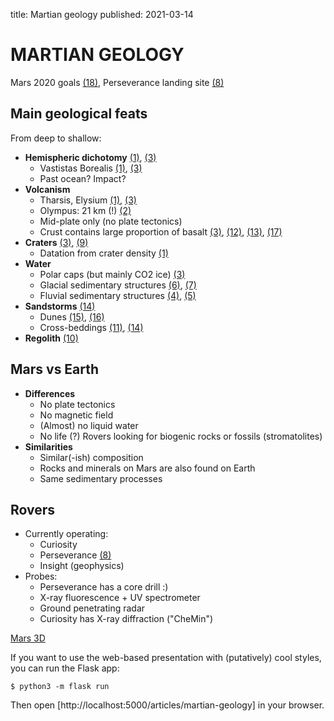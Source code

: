 title: Martian geology
published: 2021-03-14

# MARTIAN GEOLOGY

Mars 2020 goals [(18)](https://mars.nasa.gov/science/goals/), Perseverance landing site [(8)](/static/images/mars-perseverance-landing-map.jpg)

## Main geological feats

  From deep to shallow:
  
  * **Hemispheric dichotomy** [(1)](/static/images/mars-geological-map-usgs.png), [(3)](/static/images/mars-hubble.jpg)
      - Vastistas Borealis [(1)](/static/images/mars-geological-map-usgs.png), [(3)](/static/images/mars-hubble.jpg)
	  - Past ocean? Impact?
  * **Volcanism**
      - Tharsis, Elysium [(1)](/static/images/mars-geological-map-usgs.png), [(3)](/static/images/mars-hubble.jpg)
      - Olympus: 21 km (!) [(2)](/static/images/mars-olympus-volcano.jpg)
      - Mid-plate only (no plate tectonics)
	  - Crust contains large proportion of basalt [(3)](/static/images/mars-hubble.jpg), [(12)](/static/images/mars-columnar-basalt.jpg), [(13)](/static/images/earth-columnar-basalt.jpg), [(17)](/static/images/earth-basalt.jpg)
  * **Craters** [(3)](/static/images/mars-hubble.jpg), [(9)](/static/images/earth-crater-barringer-arizona.jpg)
      - Datation from crater density [(1)](/static/images/mars-geological-map-usgs.png)
  * **Water**
      - Polar caps (but mainly CO2 ice) [(3)](/static/images/mars-hubble.jpg)
	  - Glacial sedimentary structures [(6)](/static/images/mars-glacier.jpg), [(7)](/static/images/earth-glacier.jpg)
	  - Fluvial sedimentary structures [(4)](/static/images/mars-delta-jezero-crater.jpg),  [(5)](/static/images/earth-delta.jpg)
  * **Sandstorms** [(14)](/static/images/mars-hubble-sandstorm.jpg)
      - Dunes [(15)](/static/images/mars-dune.jpg), [(16)](/static/images/earth-dune-namibia.jpg)
      - Cross-beddings [(11)](/static/images/mars-cross-beddings.jpg), [(14)](/static/images/earth-cross-bedding-zion-canyon.jpg)
  * **Regolith** [(10)](/static/images/mars-regolith.png)

## Mars vs Earth

  * **Differences**
    - No plate tectonics
	- No magnetic field
	- (Almost) no liquid water
	- No life (?) Rovers looking for biogenic rocks or fossils (stromatolites)
  * **Similarities**
    - Similar(-ish) composition
	- Rocks and minerals on Mars are also found on Earth
	- Same sedimentary processes
	
## Rovers

  * Currently operating:
      - Curiosity
	  - Perseverance [(8)](/static/images/mars-perseverance-landing-map.jpg)
	  - Insight (geophysics)
  * Probes:
      - Perseverance has a core drill :)
      - X-ray fluorescence + UV spectrometer
      - Ground penetrating radar
      - Curiosity has X-ray diffraction ("CheMin")

[Mars 3D](/static/mars-3d.html)

If you want to use the web-based presentation with (putatively) cool
styles, you can run the Flask app:

```
$ python3 -m flask run
```

Then open [http://localhost:5000/articles/martian-geology] in your
browser.
